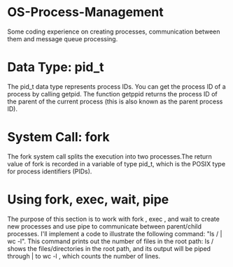 # OS-Process-Management
Some coding experience on creating processes, communication between them and message queue processing.

# Data Type: pid_t
The pid_t data type represents process IDs. You can get the process ID of a process by calling getpid. The function getppid returns the process ID of the parent of the current process (this is also known as the parent process ID).

# System Call: fork
The fork system call splits the execution into two processes.The return value of fork is recorded in a variable of type pid_t, which is the POSIX type for process identifiers (PIDs). 

# Using fork, exec, wait, pipe
The purpose of this section is to work with fork , exec , and wait to create new processes and use pipe to communicate between parent/child processes. I'll implement a code to illustrate the following command: "ls / | wc -l". This command prints out the number of files in the root path: ls / shows the files/directories in the root path, and its output will be piped through | to wc -l , which counts the number of lines.

